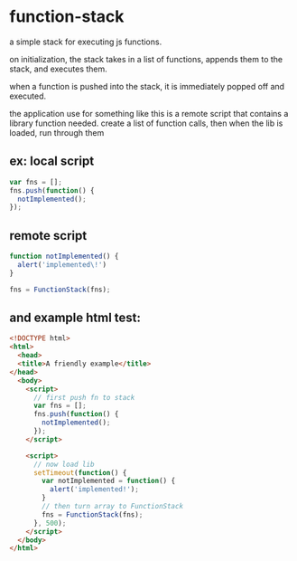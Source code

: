 function-stack
==============

a simple stack for executing js functions.

on initialization, the stack takes in a list of functions,
appends them to the stack, and executes them.

when a function is pushed into the stack, it is immediately popped off
and executed.

the application use for something like this is a remote script that contains a
library function needed. create a list of function calls, then when the lib is 
loaded, run through them


ex:
local script
------------

```javascript
var fns = [];
fns.push(function() {
  notImplemented();
});
```
remote script
-------------

```javascript
function notImplemented() {
  alert('implemented\!')
}

fns = FunctionStack(fns);
```

and example html test:
----------------------
```html
<!DOCTYPE html>
<html>
  <head>
  <title>A friendly example</title>
</head>
  <body>
    <script>
      // first push fn to stack 
      var fns = [];
      fns.push(function() {
        notImplemented();
      });
    </script>

    <script>
      // now load lib
      setTimeout(function() {
        var notImplemented = function() {
          alert('implemented!');
        }
        // then turn array to FunctionStack
        fns = FunctionStack(fns);
      }, 500);
    </script>
  </body>
</html>
```